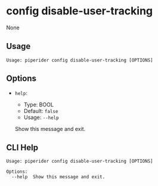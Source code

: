 
# config disable-user-tracking
None
## Usage
```
Usage: piperider config disable-user-tracking [OPTIONS]
```
## Options
* `help`: 
  * Type: BOOL 
  * Default: `false`
  * Usage: `--help`

  Show this message and exit.


## CLI Help
```
Usage: piperider config disable-user-tracking [OPTIONS]

Options:
  --help  Show this message and exit.
```
